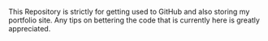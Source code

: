 This Repository is strictly for getting used to GitHub and also storing my portfolio site.
Any tips on bettering the code that is currently here is greatly appreciated.
